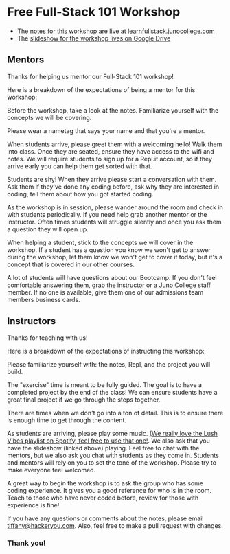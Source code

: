 # Free Full-Stack 101 Workshop

- The [notes for this workshop are live at learnfullstack.junocollege.com](http://learnfullstack.junocollege.com)
- The [slideshow for the workshop lives on Google Drive](https://docs.google.com/presentation/d/1mtM8BsRQ-sd2KBEBX45SZYD767mPlOBcM2KPS3q66TI/edit?usp=sharing)

## Mentors

Thanks for helping us mentor our Full-Stack 101 workshop!

Here is a breakdown of the expectations of being a mentor for this workshop:

Before the workshop, take a look at the notes. Familiarize yourself with the concepts we will be covering.

Please wear a nametag that says your name and that you're a mentor.

When students arrive, please greet them with a welcoming hello! Walk them into class. Once they are seated, ensure they have access to the wifi and notes. We will require students to sign up for a Repl.it account, so if they arrive early you can help them get sorted with that.

Students are shy! When they arrive please start a conversation with them. Ask them if they've done any coding before, ask why they are interested in coding, tell them about how you got started coding.

As the workshop is in session, please wander around the room and check in with students periodically. If you need help grab another mentor or the instructor. Often times students will struggle silently and once you ask them a question they will open up.

When helping a student, stick to the concepts we will cover in the workshop. If a student has a question you know we won't get to answer during the workshop, let them know we won't get to cover it today, but it's a concept that is covered in our other courses.

A lot of students will have questions about our Bootcamp. If you don't feel comfortable answering them, grab the instructor or a Juno College staff member. If no one is available, give them one of our admissions team members business cards.

## Instructors

Thanks for teaching with us!

Here is a breakdown of the expectations of instructing this workshop:

Please familiarize yourself with: the notes, Repl, and the project you will build.

The "exercise" time is meant to be fully guided. The goal is to have a completed project by the end of the class! We can ensure students have a great final project if we go through the steps together.

There are times when we don't go into a ton of detail. This is to ensure there is enough time to get through the content.

As students are arriving, please play some music. [(We really love the Lush Vibes playlist on Spotify, feel free to use that one!](https://open.spotify.com/playlist/5jYZEwlmZeEXmnzA8aeAWk). We also ask that you have the slideshow (linked above) playing. Feel free to chat with the mentors, but we also ask you chat with students as they come in. Students and mentors will rely on you to set the tone of the workshop. Please try to make everyone feel welcomed.

A great way to begin the workshop is to ask the group who has some coding experience. It gives you a good reference for who is in the room. Teach to those who have never coded before, review for those with experience is fine! 

If you have any questions or comments about the notes, please email <a href="mailto:tiffany@hackeryou.com">tiffany@hackeryou.com.</a> Also, feel free to make a pull request with changes.

### Thank you!
